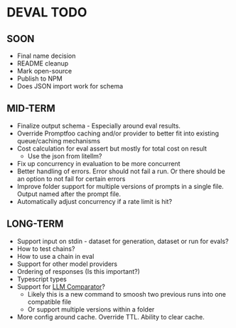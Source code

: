 # DEVAL TODO

## SOON

- Final name decision
- README cleanup
- Mark open-source
- Publish to NPM
- Does JSON import work for schema

## MID-TERM

- Finalize output schema - Especially around eval results.
- Override Promptfoo caching and/or provider to better fit into existing queue/caching mechanisms
- Cost calculation for eval assert but mostly for total cost on result
  - Use the json from litellm?
- Fix up concurrency in evaluation to be more concurrent
- Better handling of errors. Error should not fail a run. Or there should be an option to not fail for certain errors
- Improve folder support for multiple versions of prompts in a single file. Output named after the prompt file.
- Automatically adjust concurrency if a rate limit is hit?

## LONG-TERM

- Support input on stdin - dataset for generation, dataset or run for evals?
- How to test chains?
- How to use a chain in eval
- Support for other model providers
- Ordering of responses (Is this important?)
- Typescript types
- Support for [LLM Comparator](https://github.com/pair-code/llm-comparator)?
  - Likely this is a new command to smoosh two previous runs into one compatible file
  - Or support multiple versions within a folder
- More config around cache. Override TTL. Ability to clear cache.
